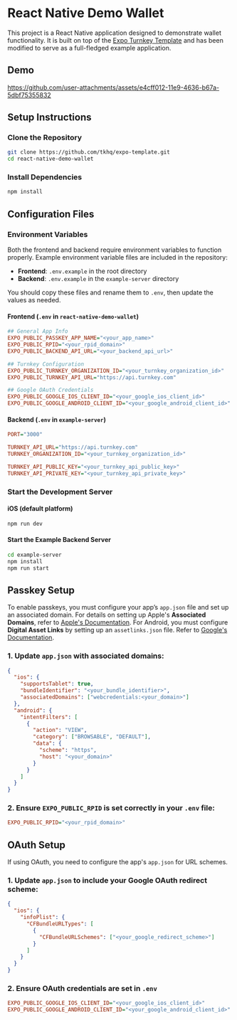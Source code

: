# React Native Demo Wallet

This project is a React Native application designed to demonstrate wallet functionality. It is built on top of the [Expo Turnkey Template](https://github.com/tkhq/expo-template) and has been modified to serve as a full-fledged example application.

## **Demo**

https://github.com/user-attachments/assets/e4cff012-11e9-4636-b67a-5dbf75355832

## **Setup Instructions**

### **Clone the Repository**

```sh
git clone https://github.com/tkhq/expo-template.git
cd react-native-demo-wallet
```

### **Install Dependencies**

```sh
npm install
```

## **Configuration Files**

### **Environment Variables**

Both the frontend and backend require environment variables to function properly. Example environment variable files are included in the repository:

- **Frontend**: `.env.example` in the root directory
- **Backend**: `.env.example` in the `example-server` directory

You should copy these files and rename them to `.env`, then update the values as needed.

#### **Frontend (`.env` in `react-native-demo-wallet`)**

```ini
## General App Info
EXPO_PUBLIC_PASSKEY_APP_NAME="<your_app_name>"
EXPO_PUBLIC_RPID="<your_rpid_domain>"
EXPO_PUBLIC_BACKEND_API_URL="<your_backend_api_url>"

## Turnkey Configuration
EXPO_PUBLIC_TURNKEY_ORGANIZATION_ID="<your_turnkey_organization_id>"
EXPO_PUBLIC_TURNKEY_API_URL="https://api.turnkey.com"

## Google OAuth Credentials
EXPO_PUBLIC_GOOGLE_IOS_CLIENT_ID="<your_google_ios_client_id>"
EXPO_PUBLIC_GOOGLE_ANDROID_CLIENT_ID="<your_google_android_client_id>"
```

#### **Backend (`.env` in `example-server`)**

```ini
PORT="3000"

TURNKEY_API_URL="https://api.turnkey.com"
TURNKEY_ORGANIZATION_ID="<your_turnkey_organization_id>"

TURNKEY_API_PUBLIC_KEY="<your_turnkey_api_public_key>"
TURNKEY_API_PRIVATE_KEY="<your_turnkey_api_private_key>"
```

### **Start the Development Server**

#### **iOS (default platform)**

```sh
npm run dev
```

#### **Start the Example Backend Server**

```sh
cd example-server
npm install
npm run start
```

## **Passkey Setup**

To enable passkeys, you must configure your app’s `app.json` file and set up an associated domain. For details on setting up Apple's **Associated Domains**, refer to [Apple's Documentation](https://developer.apple.com/documentation/xcode/supporting-associated-domains). For Android, you must configure **Digital Asset Links** by setting up an `assetlinks.json` file. Refer to [Google's Documentation](https://developer.android.com/training/app-links/verify-android-applinks).

### **1. Update `app.json` with associated domains:**

```json
{
  "ios": {
    "supportsTablet": true,
    "bundleIdentifier": "<your_bundle_identifier>",
    "associatedDomains": ["webcredentials:<your_domain>"]
  },
  "android": {
    "intentFilters": [
      {
        "action": "VIEW",
        "category": ["BROWSABLE", "DEFAULT"],
        "data": {
          "scheme": "https",
          "host": "<your_domain>"
        }
      }
    ]
  }
}
```

### **2. Ensure `EXPO_PUBLIC_RPID` is set correctly in your `.env` file:**

```ini
EXPO_PUBLIC_RPID="<your_rpid_domain>"
```

## **OAuth Setup**

If using OAuth, you need to configure the app's `app.json` for URL schemes.

### **1. Update `app.json` to include your Google OAuth redirect scheme:**

```json
{
  "ios": {
    "infoPlist": {
      "CFBundleURLTypes": [
        {
          "CFBundleURLSchemes": ["<your_google_redirect_scheme>"]
        }
      ]
    }
  }
}
```

### **2. Ensure OAuth credentials are set in `.env`**

```ini
EXPO_PUBLIC_GOOGLE_IOS_CLIENT_ID="<your_google_ios_client_id>"
EXPO_PUBLIC_GOOGLE_ANDROID_CLIENT_ID="<your_google_android_client_id>"
```
